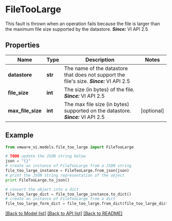 # FileTooLarge

This fault is thrown when an operation fails because the file is larger than the maximum file size supported by the datastore.  ***Since:*** VI API 2.5 

## Properties
Name | Type | Description | Notes
------------ | ------------- | ------------- | -------------
**datastore** | **str** | The name of the datastore that does not support the file&#39;s size.  ***Since:*** VI API 2.5  | 
**file_size** | **int** | The size (in bytes) of the file.  ***Since:*** VI API 2.5  | 
**max_file_size** | **int** | The max file size (in bytes) supported on the datastore.  ***Since:*** VI API 2.5  | [optional] 

## Example

```python
from vmware_vi.models.file_too_large import FileTooLarge

# TODO update the JSON string below
json = "{}"
# create an instance of FileTooLarge from a JSON string
file_too_large_instance = FileTooLarge.from_json(json)
# print the JSON string representation of the object
print FileTooLarge.to_json()

# convert the object into a dict
file_too_large_dict = file_too_large_instance.to_dict()
# create an instance of FileTooLarge from a dict
file_too_large_form_dict = file_too_large.from_dict(file_too_large_dict)
```
[[Back to Model list]](../README.md#documentation-for-models) [[Back to API list]](../README.md#documentation-for-api-endpoints) [[Back to README]](../README.md)


